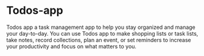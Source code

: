 # Todos-app
Todos app a task management app to help you stay organized and manage your day-to-day. You can use Todos app to make shopping lists or task lists, take notes, record collections, plan an event, or set reminders to increase your productivity and focus on what matters to you.
